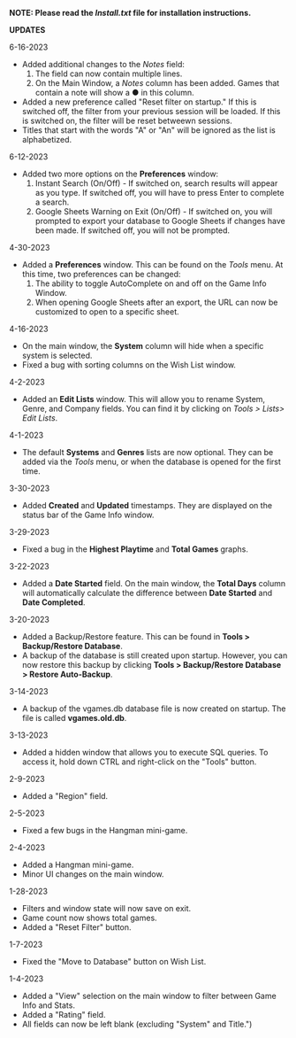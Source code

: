 <b>NOTE: Please read the <i>Install.txt</i> file for installation instructions.</b>

<b>UPDATES</b>

6-16-2023
- Added additional changes to the <i>Notes</i> field:
  1. The field can now contain multiple lines.
  2. On the Main Window, a <i>Notes</i> column has been added. Games that contain a note will show a ● in this column.
- Added a new preference called "Reset filter on startup." If this is switched off, the filter from your previous session will be loaded. If this is switched on, the filter will be reset betweewn sessions.
- Titles that start with the words "A" or "An" will be ignored as the list is alphabetized.

6-12-2023
- Added two more options on the <b>Preferences</b> window:
  1. Instant Search (On/Off) - If switched on, search results will appear as you type. If switched off, you will have to press Enter to complete a search.
  2. Google Sheets Warning on Exit (On/Off) - If switched on, you will prompted to export your database to Google Sheets if changes have been made. If switched off, you will not be prompted.

4-30-2023
- Added a <b>Preferences</b> window. This can be found on the <i>Tools</i> menu. At this time, two preferences can be changed:
  1. The ability to toggle AutoComplete on and off on the Game Info Window.
  2. When opening Google Sheets after an export, the URL can now be customized to open to a specific sheet.
  
4-16-2023
- On the main window, the <b>System</b> column will hide when a specific system is selected.
- Fixed a bug with sorting columns on the Wish List window.

4-2-2023
- Added an <b>Edit Lists</b> window. This will allow you to rename System, Genre, and Company fields. You can find it by clicking on <i>Tools > Lists> Edit Lists</i>.

4-1-2023
- The default <b>Systems</b> and <b>Genres</b> lists are now optional. They can be added via the <i>Tools</i> menu, or when the database is opened for the first time. 

3-30-2023
- Added <b>Created</b> and <b>Updated</b> timestamps. They are displayed on the status bar of the Game Info window.

3-29-2023
- Fixed a bug in the <b>Highest Playtime</b> and <b>Total Games</b> graphs.

3-22-2023
- Added a <b>Date Started</b> field. On the main window, the <b>Total Days</b> column will automatically calculate the difference between <b>Date Started</b> and <b>Date Completed</b>.

3-20-2023
- Added a Backup/Restore feature. This can be found in <b>Tools > Backup/Restore Database</b>.
- A backup of the database is still created upon startup. However, you can now restore this backup by clicking <b>Tools > Backup/Restore Database > Restore Auto-Backup</b>.

3-14-2023
- A backup of the vgames.db database file is now created on startup. The file is called <b>vgames.old.db</b>.

3-13-2023
- Added a hidden window that allows you to execute SQL queries. To access it, hold down CTRL and right-click on the "Tools" button.

2-9-2023
- Added a "Region" field.

2-5-2023
- Fixed a few bugs in the Hangman mini-game.

2-4-2023
- Added a Hangman mini-game.
- Minor UI changes on the main window.

1-28-2023
- Filters and window state will now save on exit.
- Game count now shows total games.
- Added a "Reset Filter" button.

1-7-2023
- Fixed the "Move to Database" button on Wish List.

1-4-2023
- Added a "View" selection on the main window to filter between Game Info and Stats.
- Added a "Rating" field.
- All fields can now be left blank (excluding "System" and Title.")
